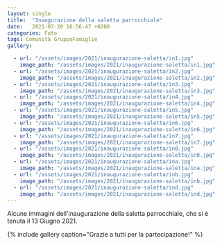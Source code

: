 ```yaml
---
layout: single
title:  "Inaugurazione della saletta parrocchiale"
date:   2021-07-20 16:56:47 +0200
categories: Foto
tags: Comunità GruppoFamiglie
gallery: 

  - url: "/assets/images/2021/inaugurazione-saletta/in1.jpg"
    image_path: "/assets/images/2021/inaugurazione-saletta/in1.jpg"
  - url: "/assets/images/2021/inaugurazione-saletta/in2.jpg"
    image_path: "/assets/images/2021/inaugurazione-saletta/in2.jpg"
  - url: "/assets/images/2021/inaugurazione-saletta/in3.jpg"
    image_path: "/assets/images/2021/inaugurazione-saletta/in3.jpg"
  - url: "/assets/images/2021/inaugurazione-saletta/in4.jpg"
    image_path: "/assets/images/2021/inaugurazione-saletta/in4.jpg"
  - url: "/assets/images/2021/inaugurazione-saletta/in5.jpg"
    image_path: "/assets/images/2021/inaugurazione-saletta/in5.jpg"
  - url: "/assets/images/2021/inaugurazione-saletta/in6.jpg"
    image_path: "/assets/images/2021/inaugurazione-saletta/in6.jpg"
  - url: "/assets/images/2021/inaugurazione-saletta/in7.jpg"
    image_path: "/assets/images/2021/inaugurazione-saletta/in7.jpg"
  - url: "/assets/images/2021/inaugurazione-saletta/in8.jpg"
    image_path: "/assets/images/2021/inaugurazione-saletta/in8.jpg"
  - url: "/assets/images/2021/inaugurazione-saletta/ina.jpg"
    image_path: "/assets/images/2021/inaugurazione-saletta/ina.jpg"
  - url: "/assets/images/2021/inaugurazione-saletta/inb.jpg"
    image_path: "/assets/images/2021/inaugurazione-saletta/inb.jpg"
  - url: "/assets/images/2021/inaugurazione-saletta/ind.jpg"
    image_path: "/assets/images/2021/inaugurazione-saletta/ind.jpg"
---
```


Alcune immagini dell'inaugurazione della saletta parrocchiale, che si è tenuta il 13 Giugno 2021.




{% include gallery caption="Grazie a tutti per la partecipazione!" %}


